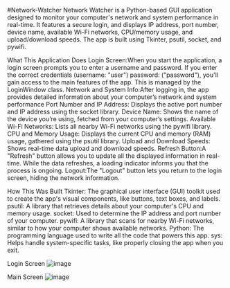 #Network-Watcher
Network Watcher is a Python-based GUI application designed to monitor your computer's network and system performance in real-time. It features a secure login, and displays IP address, port number, device name, available Wi-Fi networks, CPU/memory usage, and upload/download speeds. The app is built using Tkinter, psutil, socket, and pywifi.

What This Application Does
Login Screen:When you start the application, a login screen prompts you to enter a username and password. If you enter the correct credentials (username: "user") password: ("password"), you'll gain access to the main features of the app. This is managed by the LoginWindow class.
Network and System Info:After logging in, the app provides detailed information about your computer’s network and system performance
Port Number and IP Address: Displays the active port number and IP address using the socket library.
Device Name: Shows the name of the device you’re using, fetched from your computer’s settings.
Available Wi-Fi Networks: Lists all nearby Wi-Fi networks using the pywifi library.
CPU and Memory Usage: Displays the current CPU and memory (RAM) usage, gathered using the psutil library.
Upload and Download Speeds: Shows real-time data upload and download speeds.
Refresh Button:A "Refresh" button allows you to update all the displayed information in real-time. While the data refreshes, a loading indicator informs you that the process is ongoing.
Logout:The "Logout" button lets you return to the login screen, hiding the network information.

How This Was Built
Tkinter: The graphical user interface (GUI) toolkit used to create the app's visual components, like buttons, text boxes, and labels.
psutil: A library that retrieves details about your computer's CPU and memory usage.
socket: Used to determine the IP address and port number of your computer.
pywifi: A library that scans for nearby Wi-Fi networks, similar to how your computer shows available networks.
Python: The programming language used to write all the code that powers this app.
sys: Helps handle system-specific tasks, like properly closing the app when you exit.

Login Screen
![image](https://github.com/user-attachments/assets/c23697d7-aafc-4351-8de8-488668ba9a6f)

Main Screen
![image](https://github.com/user-attachments/assets/b25e3e33-c87b-49e0-be52-284a0708d557)
